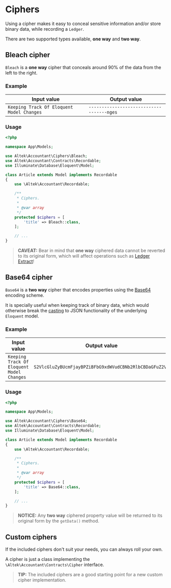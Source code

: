 # Ciphers
Using a cipher makes it easy to conceal sensitive information and/or store binary data, while recording a `Ledger`.

There are two supported types available, **one way** and **two way**.

## Bleach cipher
`Bleach` is a **one way** cipher that conceals around 90% of the data from the left to the right.

### Example
Input value                               | Output value
------------------------------------------|------------------------------------------
`Keeping Track Of Eloquent Model Changes` | `-----------------------------------nges`

### Usage
```php
<?php

namespace App\Models;

use Altek\Accountant\Ciphers\Bleach;
use Altek\Accountant\Contracts\Recordable;
use Illuminate\Database\Eloquent\Model;

class Article extends Model implements Recordable
{
    use \Altek\Accountant\Recordable;

    /**
     * Ciphers.
     *
     * @var array
     */
    protected $ciphers = [
        'title' => Bleach::class,
    ];

    // ...
}
```

> **CAVEAT:** Bear in mind that **one way** ciphered data cannot be reverted to its original form, which will affect operations such as [Ledger Extract](ledger-extract.md)!

## Base64 cipher
`Base64` is a **two way** cipher that encodes properties using the [Base64](https://en.wikipedia.org/wiki/Base64) encoding scheme.

It is specially useful when keeping track of binary data, which would otherwise break the [casting](https://laravel.com/docs/5.7/eloquent-mutators#array-and-json-casting) to JSON functionality of the underlying `Eloquent` model.

### Example
Input value                               | Output value
------------------------------------------|------------------------------------------
`Keeping Track Of Eloquent Model Changes` | `S2VlcGluZyBUcmFjayBPZiBFbG9xdWVudCBNb2RlbCBDaGFuZ2Vz`

### Usage
```php
<?php

namespace App\Models;

use Altek\Accountant\Ciphers\Base64;
use Altek\Accountant\Contracts\Recordable;
use Illuminate\Database\Eloquent\Model;

class Article extends Model implements Recordable
{
    use \Altek\Accountant\Recordable;

    /**
     * Ciphers.
     *
     * @var array
     */
    protected $ciphers = [
        'title' => Base64::class,
    ];

    // ...
}
```

> **NOTICE:** Any **two way** ciphered property value will be returned to its original form by the `getData()` method.

## Custom ciphers
If the included ciphers don't suit your needs, you can always roll your own.

A cipher is just a class implementing the `\Altek\Accountant\Contracts\Cipher` interface.

> **TIP:** The included ciphers are a good starting point for a new custom cipher implementation.
